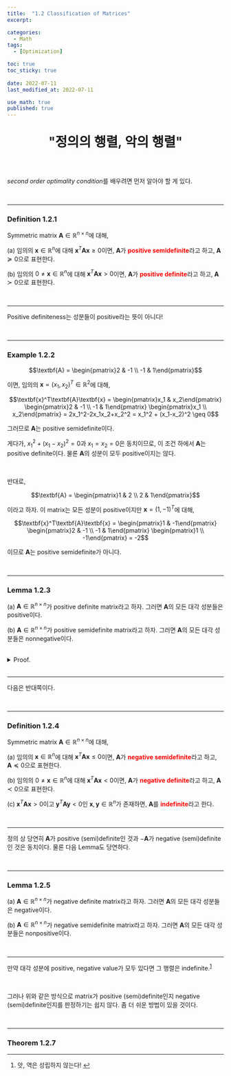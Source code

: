 ```yaml
---
title:  "1.2 Classification of Matrices"
excerpt: 

categories:
  - Math
tags:
  - [Optimization]

toc: true
toc_sticky: true
 
date: 2022-07-11
last_modified_at: 2022-07-11

use_math: true
published: true
---
```


<p align="center" style="font-weight:600; font-size:30px">"정의의 행렬, 악의 행렬"</p>

<br>

*second order optimality condition*를 배우려면 먼저 알아야 할 게 있다.

<br>

***

### Definition 1.2.1

Symmetric matrix $\textbf{A} \in \mathbb{R}^{n \times n}$에 대해,

(a) 임의의 $\textbf{x} \in \mathbb{R}^n$에 대해 $\textbf{x}^T\textbf{A}\textbf{x} \geq 0$이면, $\textbf{A}$가 <span style="color:red">**positive semidefinite**</span>라고 하고, $\textbf{A} \succeq 0$으로 표현한다.

(b) 임의의 $0 \not= \textbf{x} \in \mathbb{R}^n$에 대해 $\textbf{x}^T\textbf{A}\textbf{x} > 0$이면, $\textbf{A}$가 <span style="color:red">**positive definite**</span>라고 하고, $\textbf{A} \succ 0$으로 표현한다.

<br>

***

Positive definiteness는 성분들이 positive라는 뜻이 아니다!

<br>

***

### Example 1.2.2

$$\textbf{A} = \begin{pmatrix}2 & -1 \\ -1 & 1\end{pmatrix}$$

이면, 임의의 $\textbf{x}=(x_1, x_2)^T \in \mathbb{R}^2$에 대해,

$$\textbf{x}^T\textbf{A}\textbf{x} = \begin{pmatrix}x_1 & x_2\end{pmatrix} \begin{pmatrix}2 & -1 \\ -1 & 1\end{pmatrix} \begin{pmatrix}x_1 \\ x_2\end{pmatrix} = 2x_1^2-2x_1x_2+x_2^2 = x_1^2 + (x_1-x_2)^2 \geq 0$$

그러므로 $\textbf{A}$는 positive semidefinite이다.

게다가, $x_1^2 + (x_1-x_2)^2 = 0$과 $x_1 = x_2 = 0$은 동치이므로, 이 조건 하에서 $\textbf{A}$는 positive definite이다. 물론 $\textbf{A}$의 성분이 모두 positive이지는 않다.

<br>

반대로,

$$\textbf{A} = \begin{pmatrix}1 & 2 \\ 2 & 1\end{pmatrix}$$

이라고 하자. 이 matrix는 모든 성분이 positive이지만 $\textbf{x}=(1, -1)^T$에 대해,

$$\textbf{x}^T\textbf{A}\textbf{x} = \begin{pmatrix}1 & -1\end{pmatrix} \begin{pmatrix}2 & -1 \\ -1 & 1\end{pmatrix} \begin{pmatrix}1 \\ -1\end{pmatrix} = -2$$

이므로 $\textbf{A}$는 positive semidefinite가 아니다.

<br>

***

### Lemma 1.2.3

(a) $\textbf{A} \in \mathbb{R}^{n \times n}$가 positive definite matrix라고 하자. 그러면 $\textbf{A}$의 모든 대각 성분들은 positive이다.

(b) $\textbf{A} \in \mathbb{R}^{n \times n}$가 positive semidefinite matrix라고 하자. 그러면 $\textbf{A}$의 모든 대각 성분들은 nonnegative이다.

<br>
<details>
<summary>Proof.</summary>
<div markdown="1">
<br>
**[(a)]**

$\textbf{A}$가 positive definite이므로, $\textbf{e}_ i^T \textbf{A}\textbf{e}_ i >0 \quad (i \in \{1, 2, \cdots, n\})$이 성립한다. 이 값은 $A_{ii}$와 같다. (b)도 같은 방법으로 증명. $\square$
</div>
</details>

<br>

***

다음은 반대쪽이다.

<br>

***

### Definition 1.2.4

Symmetric matrix $\textbf{A} \in \mathbb{R}^{n \times n}$에 대해,

(a) 임의의 $\textbf{x} \in \mathbb{R}^n$에 대해 $\textbf{x}^T\textbf{A}\textbf{x} \leq 0$이면, $\textbf{A}$가 <span style="color:red">**negative semidefinite**</span>라고 하고, $\textbf{A} \preceq 0$으로 표현한다.

(b) 임의의 $0 \not= \textbf{x} \in \mathbb{R}^n$에 대해 $\textbf{x}^T\textbf{A}\textbf{x} < 0$이면, $\textbf{A}$가 <span style="color:red">**negative definite**</span>라고 하고, $\textbf{A} \prec 0$으로 표현한다.

(c) $\textbf{x}^T\textbf{A}\textbf{x} > 0$이고 $\textbf{y}^T\textbf{A}\textbf{y} < 0$인 $\textbf{x}, \textbf{y} \in \mathbb{R}^n$가 존재하면, $\textbf{A}$를 <span style="color:red">**indefinite**</span>라고 한다.

<br>

***

정의 상 당연히 $\textbf{A}$가 positive (semi)definite인 것과 $-\textbf{A}$가 negative (semi)definite인 것은 동치이다. 물론 다음 Lemma도 당연하다.

<br>

***

### Lemma 1.2.5

(a) $\textbf{A} \in \mathbb{R}^{n \times n}$가 negative definite matrix라고 하자. 그러면 $\textbf{A}$의 모든 대각 성분들은 negative이다.

(b) $\textbf{A} \in \mathbb{R}^{n \times n}$가 negative semidefinite matrix라고 하자. 그러면 $\textbf{A}$의 모든 대각 성분들은 nonpositive이다.

<br>

***

만약 대각 성분에 positive, negative value가 모두 있다면 그 행렬은 indefinite.<sup id="fnref:1"><a href="#fn:1" rel="footnote">1</a></sup>

<br>

그러나 위와 같은 방식으로 matrix가 positive (semi)definite인지 negative (semi)definite인지를 판정하기는 쉽지 않다. 좀 더 쉬운 방법이 있을 것이다.

<br>

***

### Theorem 1.2.7


***

<div class="footnotes"><ol>
<li class="footnote" id="fn:1">
<p>
앗, 역은 성립하지 않는다!
<a href="#fnref:1" title=""> ↩</a><p>


